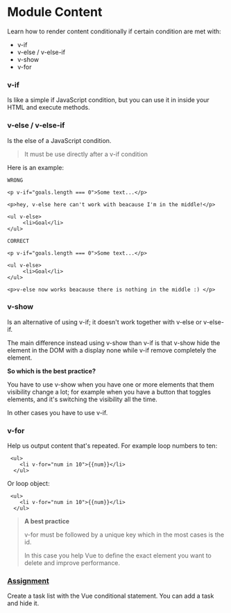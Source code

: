 # Module Content

Learn how to render content conditionally if certain condition are met with:

<ul>
<li>v-if</li>
<li>v-else / v-else-if</li>
<li>v-show</li>
<li>v-for</li>
</ul>

### v-if

Is like a simple if JavaScript condition, but you can use it in inside your HTML and execute methods.

### v-else / v-else-if

Is the else of a JavaScript condition.

> It must be use directly after a v-if condition

Here is an example:

```
WRONG

<p v-if="goals.length === 0">Some text...</p>

<p>hey, v-else here can't work with beacause I'm in the middle!</p>

<ul v-else>
     <li>Goal</li>
</ul>
```

```
CORRECT

<p v-if="goals.length === 0">Some text...</p>

<ul v-else>
     <li>Goal</li>
</ul>

<p>v-else now works beacause there is nothing in the middle :) </p>
```

### v-show

Is an alternative of using v-if; it doesn't work together with v-else or v-else-if.

The main difference instead using v-show than v-if is that v-show hide the element in the DOM with a display none while
v-if remove completely the element.

**So which is the best practice?**

You have to use v-show when you have one or more elements that them visibility change a lot; for example when you have a
button that toggles elements, and it's switching the visibility all the time.

In other cases you have to use v-if.

### v-for

Help us output content that's repeated.
For example loop numbers to ten:

```
 <ul>
    <li v-for="num in 10">{{num}}</li>
  </ul>
```

Or loop object:

```
 <ul>
    <li v-for="num in 10">{{num}}</li>
  </ul>
```

> **A best practice**
>
> v-for must be followed by a unique key which in the most cases is the id.
>
> In this case you help Vue to define the exact element you want to delete and improve performance.

### [Assignment](Assignments/01-lists-conditionally-assignment-problem)

Create a task list with the Vue conditional statement.
You can add a task and hide it.
